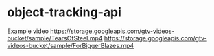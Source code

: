 # object-tracking-api



Example video 
https://storage.googleapis.com/gtv-videos-bucket/sample/TearsOfSteel.mp4
https://storage.googleapis.com/gtv-videos-bucket/sample/ForBiggerBlazes.mp4
